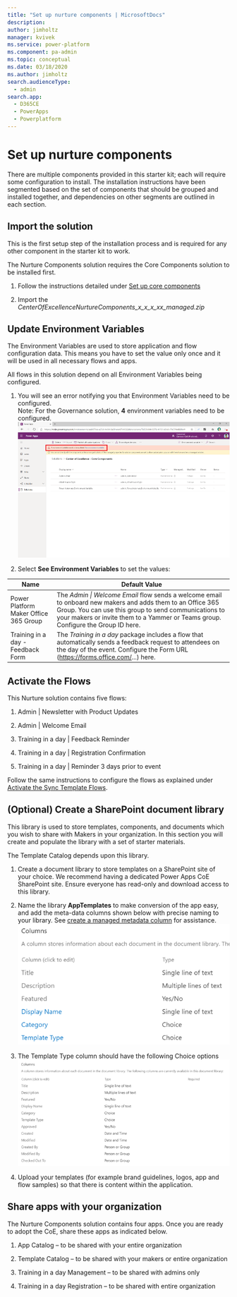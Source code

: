 ```yaml
---
title: "Set up nurture components | MicrosoftDocs"
description: 
author: jimholtz
manager: kvivek
ms.service: power-platform
ms.component: pa-admin
ms.topic: conceptual
ms.date: 03/18/2020
ms.author: jimholtz
search.audienceType: 
  - admin
search.app: 
  - D365CE
  - PowerApps
  - Powerplatform
---
```

# Set up nurture components

There are multiple components provided in this starter kit; each will require
some configuration to install. The installation instructions have been segmented
based on the set of components that should be grouped and installed together,
and dependencies on other segments are outlined in each section.

## Import the solution

This is the first setup step of the installation process and is required for any
other component in the starter kit to work.

The Nurture Components solution requires the Core Components solution
to be installed first.

1. Follow the instructions detailed under [Set up core components](setup-core-components.md)

1. Import the *CenterOfExcellenceNurtureComponents_x_x_x_xx_managed.zip*

## Update Environment Variables

The Environment
Variables are used to store application and flow configuration data. This means
you have to set the value only once and it will be used in all necessary flows
and apps.

All flows in this solution depend on all Environment Variables being configured.

1. You will see an error notifying you that Environment Variables need to be configured.  
    Note: For the Governance solution, **4**
    environment variables need to be configured. <Br>![Environment variables need to be updated](media/coe7.png)

1. Select **See Environment Variables** to set the values:

| Name | Default Value |
|------|---------------|
| Power Platform Maker Office 365 Group | The *Admin \| Welcome Email* flow sends a welcome email to onboard new makers and adds them to an Office 365 Group. You can use this group to send communications to your makers or invite them to a Yammer or Teams group. Configure the Group ID here. <!---KATHY SAYS: Will it be super obvious to readers where to get the group id?--->|
| Training in a day - Feedback Form     | The *Training in a day* package includes a flow that automatically sends a feedback request to attendees on the day of the event. Configure the Form URL (<https://forms.office.com/>...) here.                                                |

## Activate the Flows

This Nurture solution contains five flows:

1. Admin \| Newsletter with Product Updates

1. Admin \| Welcome Email

1. Training in a day \| Feedback Reminder

1. Training in a day \| Registration Confirmation

1. Training in a day \| Reminder 3 days prior to event

Follow the same instructions to configure the flows as explained under [
Activate the Sync Template Flows](setup-core-components.md).

## (Optional) Create a SharePoint document library

This library is used to store templates, components, and documents which you wish to share with Makers in your organization. In this section you will create
and populate the library with a set of starter materials.

The Template Catalog depends upon this library.

1. Create a document library to store templates on a SharePoint site of your choice. We recommend having a dedicated Power Apps CoE SharePoint site. Ensure everyone has read-only and download access to this library.

1. Name the library **AppTemplates** to make conversion of the app easy, and add the meta-data columns shown below with precise naming to your library. <!---KATHY SAYS: You will need to either type these out (ideally) or set alt text on the image, as othrewise it isn't accessible to screen-readers. Is it important that the names not be localized? If so, Jim can tell you how to set a "no loc" on the relevant strings.--->See [create a managed metadata column](<https://support.office.com/article/create-a-managed-metadata-column-c2a06717-8105-4aea-890d-3082853ab7b7>) for assistance.![SharePoint column setup for Template App](media/coesetup_sharepointcolumns.png)
1. The Template Type column should have the following Choice options ![SharePoint column setup for Template App](media/coe18.png)<!---KATHY SAYS: Same accessibility note as above.--->

1. Upload your templates (for example brand guidelines, logos, app and flow samples) so that there is content within the application. <!---KATHY SAYS: I'm a little bit confused. I also don't see anyplace where the actual template (or link to the template) lives; this seems to be just metadata?--->

## Share apps with your organization

The Nurture Components solution contains four apps. Once you are ready to adopt the CoE, share these apps as indicated below. <!---KATHY SAYS: Not sure why these are numbered.--->

1. App Catalog – to be shared with your entire organization

2. Template Catalog – to be shared with your makers or entire organization

3. Training in a day Management – to be shared with admins only

4. Training in a day Registration – to be shared with entire organization
